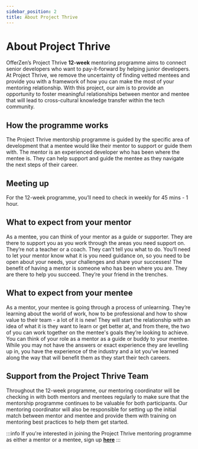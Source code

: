 ```yaml
---
sidebar_position: 2
title: About Project Thrive
---
```



# About Project Thrive 

OfferZen’s Project Thrive **12-week** mentoring programme aims to connect senior developers who want to pay-it-forward by helping junior developers. At Project Thrive, we remove the uncertainty of finding vetted mentees and provide you with a framework of how you can make the most of your mentoring relationship. With this project, our aim is to provide an opportunity to foster meaningful relationships between mentor and mentee that will lead to cross-cultural knowledge transfer within the tech community.  


## How the programme works

The Project Thrive mentorship programme is guided by the specific area of development that a mentee would like their mentor to support or guide them with. The mentor is an experienced developer who has been where the mentee is. They can help support and guide the mentee as they navigate the next steps of their career.


## Meeting up

For the 12-week programme, you’ll need to check in weekly for 45 mins - 1 hour. 


## What to expect from your mentor

As a mentee, you can think of your mentor as a guide or supporter. They are there to support you as you work through the areas you need support on.
They’re not a teacher or a coach.  They can’t tell you what to do. You’ll need to let your mentor know what it is you need guidance on, so you need to be open about your needs, your challenges and share your successes!
The benefit of having a mentor is someone who has been where you are. They are there to help you succeed. They’re your friend in the trenches.


## What to expect from your mentee

As a mentor, your mentee is going through a process of unlearning. They’re learning about the world of work, how to be professional and how to show value to their team - a lot of it is new!
They will start the relationship with an idea of what it is they want to learn or get better at, and from there, the two of you can work together on the mentee's goals they’re looking to achieve.
You can think of your role as a mentor as a guide or buddy to your mentee. While you may not have the answers or exact experience they are levelling up in, you have the experience of the industry and a lot you’ve learned along the way that will benefit them as they start their tech careers. 


## Support from the Project Thrive Team

Throughout the 12-week programme, our mentoring coordinator will be checking in with both mentors and mentees regularly to make sure that the mentorship programme continues to be valuable for both participants. Our mentoring coordinator will also be responsible for setting up the initial match between mentor and mentee and provide them with training on mentoring best practices to help them get started. 


:::info
If you're interested in joining the Project Thrive mentoring programme as either a mentor or a mentee, sign up [**here**](https://www.offerzen.com/thrive?utm_source=github&utm_medium=thrive&utm_campaign=all_supply_leads_handbook_both_github&utm_content=about-thrive-cta) 
:::

